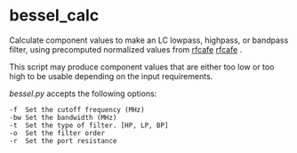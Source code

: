 # bessel_calc

Calculate component values to make an LC lowpass, highpass, or bandpass filter,
using precomputed normalized values from
[rfcafe] [rfcafe] .

This script may produce component values that are either too low or too high
to be usable depending on the input requirements.

_bessel.py_ accepts the following options:
```
-f	Set the cutoff frequency (MHz)
-bw	Set the bandwidth (MHz)
-t	Set the type of filter. [HP, LP, BP]
-o	Set the filter order
-r	Set the port resistance
```

[rfcafe]: http://www.rfcafe.com/references/electrical/bessel-proto-values.htm
